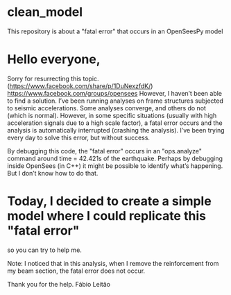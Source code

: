 # clean_model
This repository is about a "fatal error" that occurs in an OpenSeesPy model

# Hello everyone,
Sorry for resurrecting this topic.  (https://www.facebook.com/share/p/1DuNexzfdK/) https://www.facebook.com/groups/opensees
However, I haven’t been able to find a solution. I’ve been running analyses 
on frame structures subjected to seismic accelerations. Some analyses converge, 
and others do not (which is normal). However, in some specific situations 
(usually with high acceleration signals due to a high scale factor), a fatal error 
occurs and the analysis is automatically interrupted (crashing the analysis).
I’ve been trying every day to solve this error, but without success. 


By debugging this code, the "fatal error" occurs in an "ops.analyze" command 
around time = 42.421s of the earthquake. Perhaps by debugging inside OpenSees (in C++) 
it might be possible to identify what’s happening. But I don’t know how to do that.

# Today, I decided to create a simple model where I could replicate this "fatal error" 
so you can try to help me.

Note: I noticed that in this analysis, when I remove the reinforcement from my 
beam section, the fatal error does not occur.


Thank you for the help.
Fábio Leitão
